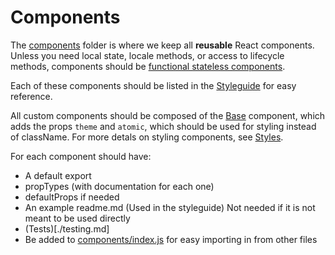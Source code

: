 # Components

The [components](../src/components) folder is where we keep all **reusable** React
components. Unless you need local state, locale methods, or access to lifecycle
methods, components should be
[functional stateless components](https://facebook.github.io/react/docs/reusable-components.html#stateless-functions).

Each of these components should be listed in the [Styleguide](./styleguide.md)
for easy reference.

All custom components should be composed of the [Base](../src/components/Base.jsx)
component, which adds the props `theme` and `atomic`, which should be used for
styling instead of className. For more detals on styling components, see
[Styles](./styles.md).

For each component should have:

- A default export
- propTypes (with documentation for each one)
- defaultProps if needed
- An example readme.md (Used in the styleguide) Not needed if it is not meant to be used directly
- (Tests)[./testing.md]
- Be added to [components/index.js](../src/components/index.js) for easy importing in from other files
